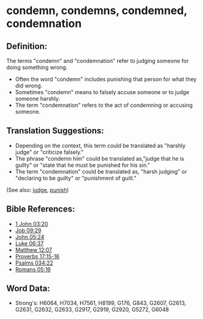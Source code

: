 # condemn, condemns, condemned, condemnation #

## Definition: ##

The terms "condemn" and "condemnation" refer to judging someone for doing something wrong.

* Often the word "condemn" includes punishing that person for what they did wrong.
* Sometimes "condemn" means to falsely accuse someone or to judge someone harshly.
* The term "condemnation" refers to the act of condemning or accusing someone.

## Translation Suggestions: ##

* Depending on the context, this term could be translated as "harshly judge" or "criticize falsely."
* The phrase "condemn him" could be translated as,"judge that he is guilty" or "state that he must be punished for his sin."
* The term "condemnation" could be translated as, "harsh judging" or "declaring to be guilty" or "punishment of guilt."

(See also: [judge](../kt/judge.md), [punish](../other/punish.md))

## Bible References: ##

* [1 John 03:20](rc://en/tn/help/1jn/03/20)
* [Job 09:29](rc://en/tn/help/job/09/29)
* [John 05:24](rc://en/tn/help/jhn/05/24)
* [Luke 06:37](rc://en/tn/help/luk/06/37)
* [Matthew 12:07](rc://en/tn/help/mat/12/07)
* [Proverbs 17:15-16](rc://en/tn/help/pro/17/15)
* [Psalms 034:22](rc://en/tn/help/psa/034/22)
* [Romans 05:16](rc://en/tn/help/rom/05/16)


## Word Data: ##

* Strong's: H6064, H7034, H7561, H8199, G176, G843, G2607, G2613, G2631, G2632, G2633, G2917, G2919, G2920, G5272, G6048
